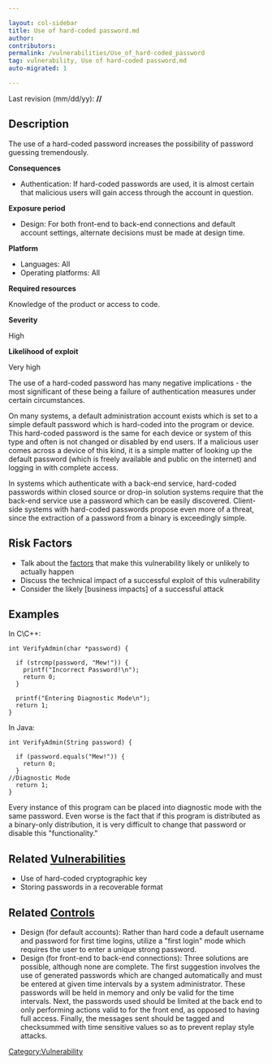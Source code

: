```yaml
---

layout: col-sidebar
title: Use of hard-coded password.md
author: 
contributors: 
permalink: /vulnerabilities/Use_of_hard-coded_password
tag: vulnerability, Use of hard-coded password.md
auto-migrated: 1

---
```


Last revision (mm/dd/yy): **//**

## Description

The use of a hard-coded password increases the possibility of password
guessing tremendously.

**Consequences**

  - Authentication: If hard-coded passwords are used, it is almost
    certain that malicious users will gain access through the account in
    question.

**Exposure period**

  - Design: For both front-end to back-end connections and default
    account settings, alternate decisions must be made at design time.

**Platform**

  - Languages: All
  - Operating platforms: All

**Required resources**

Knowledge of the product or access to code.

**Severity**

High

**Likelihood of exploit**

Very high

The use of a hard-coded password has many negative implications - the
most significant of these being a failure of authentication measures
under certain circumstances.

On many systems, a default administration account exists which is set to
a simple default password which is hard-coded into the program or
device. This hard-coded password is the same for each device or system
of this type and often is not changed or disabled by end users. If a
malicious user comes across a device of this kind, it is a simple matter
of looking up the default password (which is freely available and public
on the internet) and logging in with complete access.

In systems which authenticate with a back-end service, hard-coded
passwords within closed source or drop-in solution systems require that
the back-end service use a password which can be easily discovered.
Client-side systems with hard-coded passwords propose even more of a
threat, since the extraction of a password from a binary is exceedingly
simple.

## Risk Factors

  - Talk about the [factors](OWASP_Risk_Rating_Methodology "wikilink")
    that make this vulnerability likely or unlikely to actually happen
  - Discuss the technical impact of a successful exploit of this
    vulnerability
  - Consider the likely \[business impacts\] of a successful attack

## Examples

In C\\C++:

    int VerifyAdmin(char *password) {

      if (strcmp(password, "Mew!")) {
        printf("Incorrect Password!\n");
        return 0;
      }

      printf("Entering Diagnostic Mode\n");
      return 1;
    }

In Java:

    int VerifyAdmin(String password) {

      if (password.equals("Mew!")) {
        return 0;
      }
    //Diagnostic Mode
      return 1;
    }

Every instance of this program can be placed into diagnostic mode with
the same password. Even worse is the fact that if this program is
distributed as a binary-only distribution, it is very difficult to
change that password or disable this "functionality."

## Related [Vulnerabilities](Vulnerabilities "wikilink")

  - Use of hard-coded cryptographic key
  - Storing passwords in a recoverable format

## Related [Controls](Controls "wikilink")

  - Design (for default accounts): Rather than hard code a default
    username and password for first time logins, utilize a "first login"
    mode which requires the user to enter a unique strong password.
  - Design (for front-end to back-end connections): Three solutions are
    possible, although none are complete. The first suggestion involves
    the use of generated passwords which are changed automatically and
    must be entered at given time intervals by a system administrator.
    These passwords will be held in memory and only be valid for the
    time intervals. Next, the passwords used should be limited at the
    back end to only performing actions valid to for the front end, as
    opposed to having full access. Finally, the messages sent should be
    tagged and checksummed with time sensitive values so as to prevent
    replay style attacks.

[Category:Vulnerability](Category:Vulnerability "wikilink")